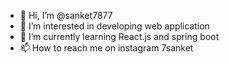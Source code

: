 - 👋 Hi, I’m @sanket7877
- 👀 I’m interested in developing web application
- 🌱 I’m currently learning React.js and spring boot
- 📫 How to reach me on instagram 7sanket

<!---
sanket7877/sanket7877 is a ✨ special ✨ repository because its `README.md` (this file) appears on your GitHub profile.
You can click the Preview link to take a look at your changes.
--->
